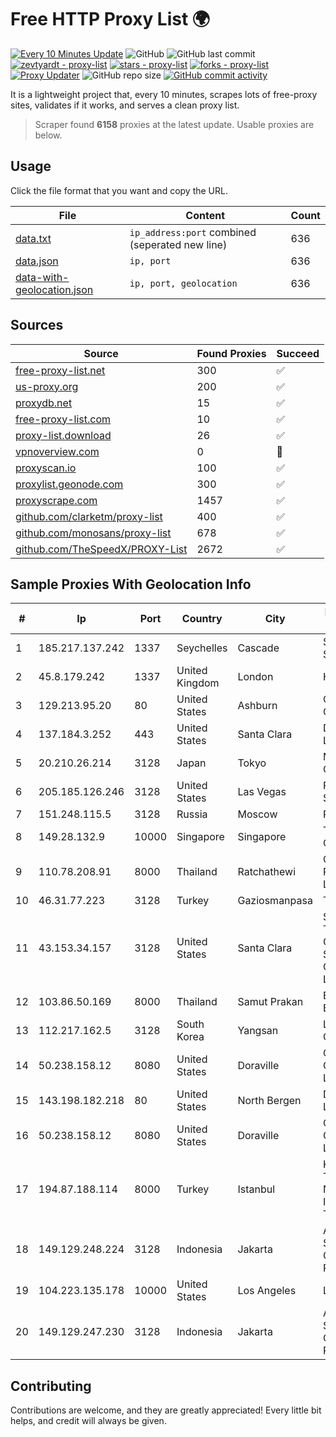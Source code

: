 
# Free HTTP Proxy List 🌍

[![Every 10 Minutes Update](https://github.com/mertguvencli/http-proxy-list/actions/workflows/main.yml/badge.svg?branch=main)](https://github.com/mertguvencli/http-proxy-list/actions/workflows/main.yml)
![GitHub](https://img.shields.io/github/license/mertguvencli/http-proxy-list)
![GitHub last commit](https://img.shields.io/github/last-commit/mertguvencli/http-proxy-list)
[![zevtyardt - proxy-list](https://img.shields.io/static/v1?label=zevtyardt&message=proxy-list&color=blue&logo=github)](https://github.com/zevtyardt/proxy-list "Go to GitHub repo")
[![stars - proxy-list](https://img.shields.io/github/stars/zevtyardt/proxy-list?style=social)](https://github.com/zevtyardt/proxy-list)
[![forks - proxy-list](https://img.shields.io/github/forks/zevtyardt/proxy-list?style=social)](https://github.com/zevtyardt/proxy-list)
[![Proxy Updater](https://github.com/zevtyardt/proxy-list/workflows/Proxy%20Updater/badge.svg)](https://github.com/zevtyardt/proxy-list/actions?query=workflow:"Proxy+Updater")
![GitHub repo size](https://img.shields.io/github/repo-size/zevtyardt/proxy-list)
[![GitHub commit activity](https://img.shields.io/github/commit-activity/m/zevtyardt/proxy-list?logo=commits)](https://github.com/zevtyardt/proxy-list/commits/main)

It is a lightweight project that, every 10 minutes, scrapes lots of free-proxy sites, validates if it works, and serves a clean proxy list.

> Scraper found **6158** proxies at the latest update. Usable proxies are below.

## Usage

Click the file format that you want and copy the URL.

|File|Content|Count|
|----|-------|-----|
|[data.txt](https://raw.githubusercontent.com/mertguvencli/http-proxy-list/main/proxy-list/data.txt)|`ip_address:port` combined (seperated new line)|636|
|[data.json](https://raw.githubusercontent.com/mertguvencli/http-proxy-list/main/proxy-list/data.json)|`ip, port`|636|
|[data-with-geolocation.json](https://raw.githubusercontent.com/mertguvencli/http-proxy-list/main/proxy-list/data-with-geolocation.json)|`ip, port, geolocation`|636|

## Sources

|Source|Found Proxies|Succeed|
|------|-------------|-------|
|[free-proxy-list.net](https://free-proxy-list.net)|300|✅|
|[us-proxy.org](https://www.us-proxy.org)|200|✅|
|[proxydb.net](http://proxydb.net)|15|✅|
|[free-proxy-list.com](https://free-proxy-list.com/?page=&port=&type%5B%5D=http&type%5B%5D=https&up_time=0&search=Search)|10|✅|
|[proxy-list.download](https://www.proxy-list.download/HTTP)|26|✅|
|[vpnoverview.com](https://vpnoverview.com/privacy/anonymous-browsing/free-proxy-servers)|0|🚫|
|[proxyscan.io](https://www.proxyscan.io)|100|✅|
|[proxylist.geonode.com](https://proxylist.geonode.com/api/proxy-list?limit=300&page=1&sort_by=lastChecked&sort_type=desc&protocols=http,https)|300|✅|
|[proxyscrape.com](https://api.proxyscrape.com/v2/?request=displayproxies&protocol=http&timeout=10000&country=all&ssl=all&anonymity=all)|1457|✅|
|[github.com/clarketm/proxy-list](https://raw.githubusercontent.com/clarketm/proxy-list/master/proxy-list-raw.txt)|400|✅|
|[github.com/monosans/proxy-list](https://raw.githubusercontent.com/monosans/proxy-list/main/proxies/http.txt)|678|✅|
|[github.com/TheSpeedX/PROXY-List](https://raw.githubusercontent.com/TheSpeedX/PROXY-List/master/http.txt)|2672|✅|


## Sample Proxies With Geolocation Info

|#|Ip|Port|Country|City|Internet Service Provider|
|-|--|----|-------|----|-------------------------|
|1|185.217.137.242|1337|Seychelles|Cascade|Stallion Network Services Limited|
|2|45.8.179.242|1337|United Kingdom|London|Hostland LLC|
|3|129.213.95.20|80|United States|Ashburn|Oracle Corporation|
|4|137.184.3.252|443|United States|Santa Clara|DigitalOcean, LLC|
|5|20.210.26.214|3128|Japan|Tokyo|Microsoft Corporation|
|6|205.185.126.246|3128|United States|Las Vegas|FranTech Solutions|
|7|151.248.115.5|3128|Russia|Moscow|Reg.Ru|
|8|149.28.132.9|10000|Singapore|Singapore|The Constant Company|
|9|110.78.208.91|8000|Thailand|Ratchathewi|CAT Telecom Public Company Limited|
|10|46.31.77.223|3128|Turkey|Gaziosmanpasa|Talha Bogaz|
|11|43.153.34.157|3128|United States|Santa Clara|Shenzhen Tencent Computer Systems Company Limited|
|12|103.86.50.169|8000|Thailand|Samut Prakan|Bangmod Enterprise Co.|
|13|112.217.162.5|3128|South Korea|Yangsan|LG DACOM Corporation|
|14|50.238.158.12|8080|United States|Doraville|Comcast Cable Communications, LLC|
|15|143.198.182.218|80|United States|North Bergen|DigitalOcean, LLC|
|16|50.238.158.12|8080|United States|Doraville|Comcast Cable Communications, LLC|
|17|194.87.188.114|8000|Turkey|Istanbul|Kadir Huseyin Tezcan Nosspeed Internet Teknolojileri|
|18|149.129.248.224|3128|Indonesia|Jakarta|Alibaba.com Singapore E-Commerce Private Limited|
|19|104.223.135.178|10000|United States|Los Angeles|LayerHost|
|20|149.129.247.230|3128|Indonesia|Jakarta|Alibaba.com Singapore E-Commerce Private Limited|



## Contributing

Contributions are welcome, and they are greatly appreciated! Every
little bit helps, and credit will always be given.

